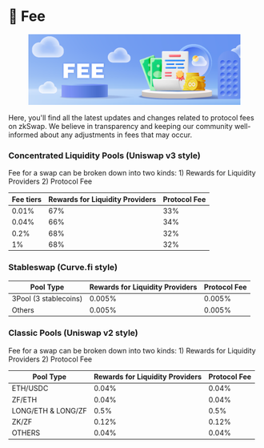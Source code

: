 # 🍣 Fee

<figure><img src="../.gitbook/assets/fee.png" alt=""><figcaption></figcaption></figure>

Here, you'll find all the latest updates and changes related to protocol fees on zkSwap. We believe in transparency and keeping our community well-informed about any adjustments in fees that may occur.

### Concentrated Liquidity Pools (Uniswap v3 style)

Fee for a swap can be broken down into two kinds: 1) Rewards for Liquidity Providers 2) Protocol Fee

| Fee tiers | Rewards for Liquidity Providers | Protocol Fee |
| --------- | ------------------------------- | ------------ |
| 0.01%     | 67%                             | 33%          |
| 0.04%     | 66%                             | 34%          |
| 0.2%      | 68%                             | 32%          |
| 1%        | 68%                             | 32%          |

### Stableswap (Curve.fi style)

| Pool Type             | Rewards for Liquidity Providers | Protocol Fee |
| --------------------- | ------------------------------- | ------------ |
| 3Pool (3 stablecoins) | 0.005%                          | 0.005%       |
| Others                | 0.005%                          | 0.005%       |

### Classic Pools (Uniswap v2 style)

Fee for a swap can be broken down into two kinds: 1) Rewards for Liquidity Providers 2) Protocol Fee

| Pool Type          | Rewards for Liquidity Providers | Protocol Fee |
| ------------------ | ------------------------------- | ------------ |
| ETH/USDC           | 0.04%                           | 0.04%        |
| ZF/ETH             | 0.04%                           | 0.04%        |
| LONG/ETH & LONG/ZF | 0.5%                            | 0.5%         |
| ZK/ZF              | 0.12%                           | 0.12%        |
| OTHERS             | 0.04%                           | 0.04%        |

